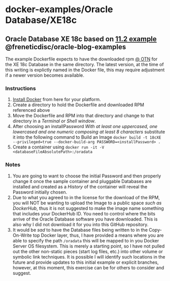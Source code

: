 # docker-examples/Oracle Database/XE18c

## Oracle Database XE 18c based on [11.2 example](https://github.com/freneticdisc/oracle-blog-examples/tree/master/Docker%20-%20Oracle%20Database) @freneticdisc/oracle-blog-examples

The example Dockerfile expects to have the downloaded rpm [@ OTN](https://www.oracle.com/technetwork/database/database-technologies/express-edition/downloads/index.html) for the XE 18c Database in the same directory.
The latest version, at the time of this writing is explictly named in the Docker file, this may require adjustment if a newer version becomes available.

### Instructions
1. [Install Docker](https://www.docker.com/get-started) from here for your platform. 
1. Create a directory to hold the Dockerfile and downloaded RPM referenced above
1. Move the Dockerfile and RPM into that directory and change to that directory in a  _Terminal or Shell window_.
1. After choosing an installPassword _With at least one uppercased, one lowercased and one numeric composing at least 8 characters_ substitute it into the following command to  Build an Image
`docker build -t 18cXE --privileged=true --docker-build-arg PASSWORD=<installPassword> .`
1. Create a container using
`docker run -it -V <databaseFileAbsolutePath>:/oradata`

### Notes
1. You are going to want to choose the initial Password and then properly change it once the sample container and pluggable Databases are installed and created as a _History_ of the container will reveal the Password initially chosen.
1. Due to what you agreed to in the license for the download of the RPM, you will NOT be wanting to upload the Image to a public space _such as DockerHub_, thus it is not suggested to make the image name something that includes your DockerHub ID.  You need to control where the bits arrive of the Oracle Database software you have downloaded.  This is also why I did not download it for you into this GitHub repository.
1. It would be _sad_ to have the Database files being written to in the Copy-On-Write top Docker layer, thus, I have provided a means where you are able to specify the path `/oradata` this will be mapped to in you Docker Server OS filesystem.  This is merely a starting point, so I have not pulled out the other non-static pieces (start log files, etc.) into other volume or symbolic link techniques.  It is possible I will identify such locations in the future and provide updates to this initial example or explicit branches, however, at this moment, this exercise can be for others to consider and suggest.

